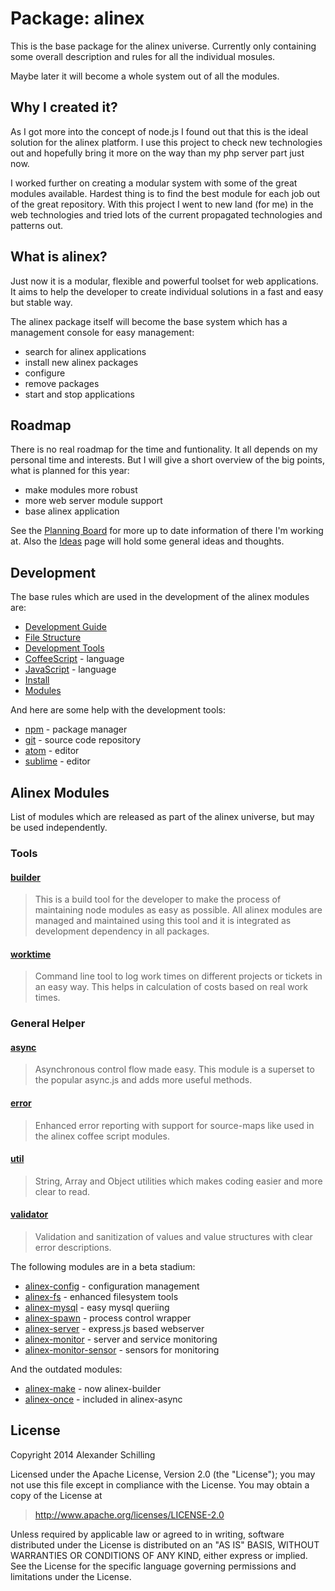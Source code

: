 Package: alinex
=================================================

This is the base package for the alinex universe. Currently only
containing some overall description and rules for all the individual mosules.

Maybe later it will become a whole system out of all the modules.


Why I created it?
-------------------------------------------------

As I got more into the concept of node.js I found out that this is the ideal
solution for the alinex platform. I use this project to check new technologies
out and hopefully bring it more on the way than my php server part just now.

I worked further on creating a modular system with some of the great modules
available. Hardest thing is to find the best module for each job out of the
great repository.
With this project I went to new land (for me) in the web technologies and tried
lots of the current propagated technologies and patterns out.


What is alinex?
-------------------------------------------------

Just now it is a modular, flexible and powerful toolset for web applications.
It aims to help the developer to create individual solutions in a fast and easy
but stable way.

The alinex package itself will become the base system which has a management
console for easy management:

- search for alinex applications
- install new alinex packages
- configure
- remove packages
- start and stop applications


Roadmap
-------------------------------------------------

There is no real roadmap for the time and funtionality. It all depends on my
personal time and interests. But I will give a short overview of the big
points, what is planned for this year:

- make modules more robust
- more web server module support
- base alinex application

See the [Planning Board](https://trello.com/b/lOY5hCx7/node-js) for more up to
date information of there I'm working at. Also the [Ideas](src/doc/ideas.md)
page will hold some general ideas and thoughts.


Development
-------------------------------------------------

The base rules which are used in the development of the alinex modules are:

- [Development Guide](src/doc/developguide.md)
- [File Structure](src/doc/filestructure.md)
- [Development Tools](src/doc/developtools.md)
- [CoffeeScript](src/doc/coffee.md) - language
- [JavaScript](src/doc/javascript.md) - language
- [Install](src/doc/install.md)
- [Modules](src/doc/modules.md)

And here are some help with the development tools:

- [npm](src/doc/npm.md) - package manager
- [git](src/doc/git.md) - source code repository
- [atom](src/doc/atom.md) - editor
- [sublime](src/doc/sublime.md) - editor


Alinex Modules
-------------------------------------------------

List of modules which are released as part of the alinex universe, but may be
used independently.

### Tools

#### [builder](https://alinex.github.io/node-builder/)
> This is a build tool for the developer to make the process of maintaining node
> modules as easy as possible. All alinex modules are managed and maintained using
> this tool and it is integrated as development dependency in all packages.

#### [worktime](https://alinex.github.io/node-worktime/)
> Command line tool to log work times on different projects or tickets in an easy
> way. This helps in calculation of costs based on real work times.

### General Helper

#### [async](https://alinex.github.io/node-async/)
> Asynchronous control flow made easy. This module is a superset to the popular
> async.js and adds more useful methods.

#### [error](https://alinex.github.io/node-error/)
> Enhanced error reporting with support for source-maps like used in the alinex
> coffee script modules.

#### [util](https://alinex.github.io/node-util/)
> String, Array and Object utilities which makes coding easier and more clear to read.

#### [validator](https://alinex.github.io/node-validator/)
> Validation and sanitization of values and value structures with clear error descriptions.


The following modules are in a beta stadium:

- [alinex-config](https://alinex.github.io/node-config/) - configuration management
- [alinex-fs](https://alinex.github.io/node-fs/) - enhanced filesystem tools
- [alinex-mysql](https://alinex.github.io/node-mysql/) - easy mysql queriing
- [alinex-spawn](https://alinex.github.io/node-spawn/) - process control wrapper
- [alinex-server](https://alinex.github.io/node-config/) -
  express.js based webserver
- [alinex-monitor](https://alinex.github.io/node-monitor/) -
  server and service monitoring
- [alinex-monitor-sensor](https://alinex.github.io/node-monitor-sensor/) -
  sensors for monitoring

And the outdated modules:

- [alinex-make](https://alinex.github.io/node-make/) - now alinex-builder
- [alinex-once](https://alinex.github.io/node-once/) - included in alinex-async


License
-------------------------------------------------

Copyright 2014 Alexander Schilling

Licensed under the Apache License, Version 2.0 (the "License");
you may not use this file except in compliance with the License.
You may obtain a copy of the License at

>  <http://www.apache.org/licenses/LICENSE-2.0>

Unless required by applicable law or agreed to in writing, software
distributed under the License is distributed on an "AS IS" BASIS,
WITHOUT WARRANTIES OR CONDITIONS OF ANY KIND, either express or implied.
See the License for the specific language governing permissions and
limitations under the License.
